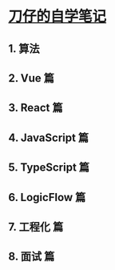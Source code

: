# [刀仔的自学笔记](https://github.com/qZhiKing/StudyNotes.git)

## 1. 算法

## 2. Vue 篇

## 3. React 篇

## 4. JavaScript 篇

## 5. TypeScript 篇

## 6. LogicFlow 篇

## 7. 工程化 篇

## 8. 面试 篇

